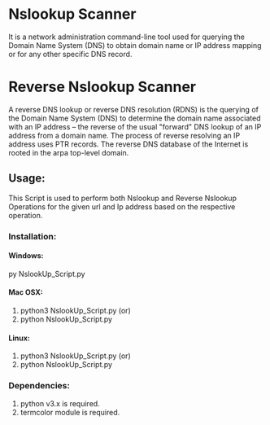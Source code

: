 # Nslookup Scanner

It is a network administration command-line tool used for querying the Domain Name System (DNS) to obtain domain name or IP address mapping or for any other specific DNS record.

# Reverse Nslookup Scanner

 A reverse DNS lookup or reverse DNS resolution (RDNS) is the querying of the Domain Name System (DNS) to determine the domain name associated with an IP address – the reverse of the usual "forward" DNS lookup of an IP address from a domain name. The process of reverse resolving an IP address uses PTR records. The reverse DNS database of the Internet is rooted in the arpa top-level domain.

## Usage:

This Script is used to perform both Nslookup and Reverse Nslookup Operations for the given url and Ip address based on the respective operation.

### Installation:

#### Windows:

 py NslookUp_Script.py

#### Mac OSX:

1. python3 NslookUp_Script.py
            (or)
2. python NslookUp_Script.py


#### Linux:

1. python3 NslookUp_Script.py
            (or)
2. python NslookUp_Script.py


### Dependencies:

1. python v3.x is required.
2. termcolor module is required.




